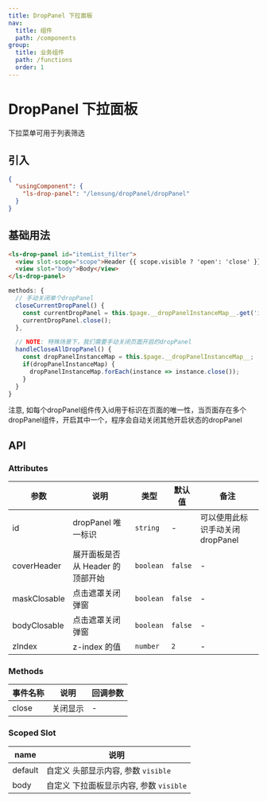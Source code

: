 ```yaml
---
title: DropPanel 下拉面板
nav:
  title: 组件
  path: /components
group:
  title: 业务组件
  path: /functions
  order: 1
---
```


# DropPanel 下拉面板

下拉菜单可用于列表筛选

## 引入

```json
{
  "usingComponent": {
    "ls-drop-panel": "/lensung/dropPanel/dropPanel"
  }
}
```

## 基础用法

```html
<ls-drop-panel id="itemList_filter">
  <view slot-scope="scope">Header {{ scope.visible ? 'open': 'close' }}</view>
  <view slot="body">Body</view>
</ls-drop-panel>
```

```js
methods: {
  // 手动关闭单个dropPanel
  closeCurrentDropPanel() {
    const currentDropPanel = this.$page.__dropPanelInstanceMap__.get('itemList_filter');
    currentDropPanel.close();
  },

  // NOTE: 特殊场景下，我们需要手动关闭页面开启的dropPanel
  handleCloseAllDropPanel() {
    const dropPanelInstanceMap = this.$page.__dropPanelInstanceMap__;
    if(dropPanelInstanceMap) {
      dropPanelInstanceMap.forEach(instance => instance.close());
    }
  }
}
```

<Alert type="info">
  注意, 如每个dropPanel组件传入id用于标识在页面的唯一性，当页面存在多个dropPanel组件，开启其中一个，程序会自动关闭其他开启状态的dropPanel
</Alert>

## API

### Attributes

| 参数         | 说明                             | 类型      | 默认值  | 备注                             |
| ------------ | -------------------------------- | --------- | ------- | -------------------------------- |
| id           | dropPanel 唯一标识               | `string`  | -       | 可以使用此标识手动关闭 dropPanel |
| coverHeader  | 展开面板是否从 Header 的顶部开始 | `boolean` | `false` | -                                |
| maskClosable | 点击遮罩关闭弹窗                 | `boolean` | `false` | -                                |
| bodyClosable | 点击遮罩关闭弹窗                 | `boolean` | `false` | -                                |
| zIndex       | z-index 的值                     | `number`  | `2`     | -                                |

### Methods

| 事件名称 | 说明     | 回调参数 |
| -------- | -------- | -------- |
| close    | 关闭显示 | -        |

### Scoped Slot

| name    | 说明                                    |
| ------- | --------------------------------------- |
| default | 自定义 头部显示内容, 参数 `visible`     |
| body    | 自定义 下拉面板显示内容, 参数 `visible` |
